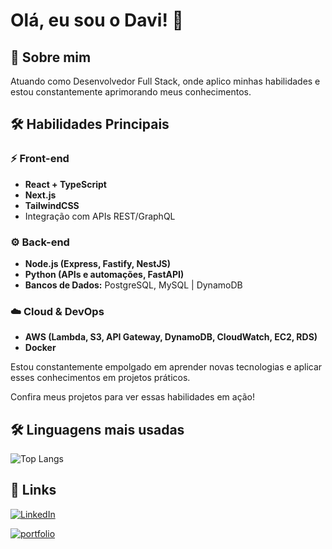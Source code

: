 # Olá, eu sou o Davi! 👋

## 🚀 Sobre mim
Atuando como Desenvolvedor Full Stack, onde aplico minhas habilidades e estou constantemente aprimorando meus conhecimentos. 

## 🛠️ Habilidades Principais

### ⚡ Front-end

* **React + TypeScript**
* **Next.js**
* **TailwindCSS**
* Integração com APIs REST/GraphQL

### ⚙️ Back-end

* **Node.js (Express, Fastify, NestJS)**
* **Python (APIs e automações, FastAPI)**
* **Bancos de Dados:** PostgreSQL, MySQL | DynamoDB

### ☁️ Cloud & DevOps

* **AWS (Lambda, S3, API Gateway, DynamoDB, CloudWatch, EC2, RDS)**
* **Docker**


Estou constantemente empolgado em aprender novas tecnologias e aplicar esses conhecimentos em projetos práticos.

Confira meus projetos para ver essas habilidades em ação!

## 🛠 Linguagens mais usadas


![Top Langs](https://github-readme-stats.vercel.app/api/top-langs/?username=Davisimao&layout=compact)



## 🔗 Links
[![LinkedIn](https://img.shields.io/badge/linkedin-0A66C2?style=for-the-badge&logo=linkedin&logoColor=white)](https://www.linkedin.com/in/davisanchessimão/)

[![portfolio](https://img.shields.io/badge/my_portfolio-000?style=for-the-badge&logo=ko-fi&logoColor=white)](https://davisimao.com.br)
